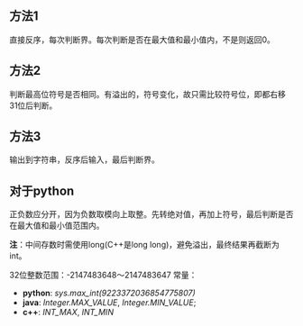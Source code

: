 ## 方法1
直接反序，每次判断界。每次判断是否在最大值和最小值内，不是则返回0。

## 方法2
判断最高位符号是否相同。有溢出的，符号变化，故只需比较符号位，即都右移31位后判断。

## 方法3
输出到字符串，反序后输入，最后判断界。

## 对于python
正负数应分开，因为负数取模向上取整。先转绝对值，再加上符号，最后判断是否在最大值和最小值范围内。

**注**：中间存数时需使用long(C++是long long)，避免溢出，最终结果再截断为int。

32位整数范围：-2147483648～2147483647
常量：
- **python**: *sys.max_int(9223372036854775807)*
- **java**: *Integer.MAX_VALUE*, *Integer.MIN_VALUE*;
- **c++**: *INT_MAX*, *INT_MIN*
